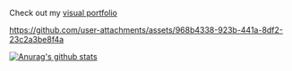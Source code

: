 Check out my [visual portfolio](https://github.com/sloganking/Visual-Portfolio)

https://github.com/user-attachments/assets/968b4338-923b-441a-8df2-23c2a3be8f4a

[![Anurag's github stats](https://github-readme-stats.vercel.app/api?username=sloganking&count_private=true&show_icons=true&theme=tokyonight&include_all_commits=true)](https://github.com/anuraghazra/github-readme-stats)


